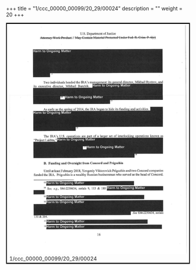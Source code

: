 +++
title = "1/ccc_00000_00099/20_29/00024"
description = ""
weight = 20
+++

<table style="border:2px solid black;max-width:800px;max-height:800px;" 
><tr><td>
<img class="center-fit-jpg"
src="/jpg_/jpg_mueller_report_searchable_024.jpg">
1/ccc_00000_00099/20_29/00024
</img></td></tr></table>
